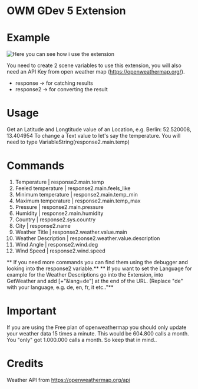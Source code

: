 # OWM GDev 5 Extension

# Example
![Here you can see how i use the extension](https://imgur.com/a/HmhKMHI)


You need to create 2 scene variables to use this extension, you will also need an API Key from open weather map (https://openweathermap.org/). 
- response -> for catching results
- response2 -> for converting the result

# Usage
Get an Latitude and Longtitude value of an Location, e.g. Berlin: 52.520008, 13.404954
To change a Text value to let's say the temperature. You will need to type VariableString(response2.main.temp)

# Commands
1. Temperature                   | response2.main.temp
2. Feeled temperature            | response2.main.feels_like
3. Minimum temperature           | response2.main.temp_min
4. Maximum temperature           | response2.main.temp_max
5. Pressure                      | response2.main.pressure
6. Humidity                      | response2.main.humidity
7. Country                       | response2.sys.country
8. City                          | response2.name
9. Weather Title                 | response2.weather.value.main
10. Weather Description          | response2.weather.value.description
11. Wind Angle                   | response2.wind.deg
12. Wind Speed                   | response2.wind.speed

** If you need more commands you can find them using the debugger and looking into the response2 variable.**
** If you want to set the Language for example for the Weather Descriptions go into the Extension, into GetWeather and add [+"&lang=de"] at the end of the URL. (Replace "de" with your language, e.g. de, en, fr, it etc.."**

# Important
If you are using the Free plan of openweathermap you should only update your weather data 15 times a minute.
This would be 604.800 calls a month. You "only" got 1.000.000 calls a month. So keep that in mind..

# Credits
Weather API from https://openweathermap.org/api 
